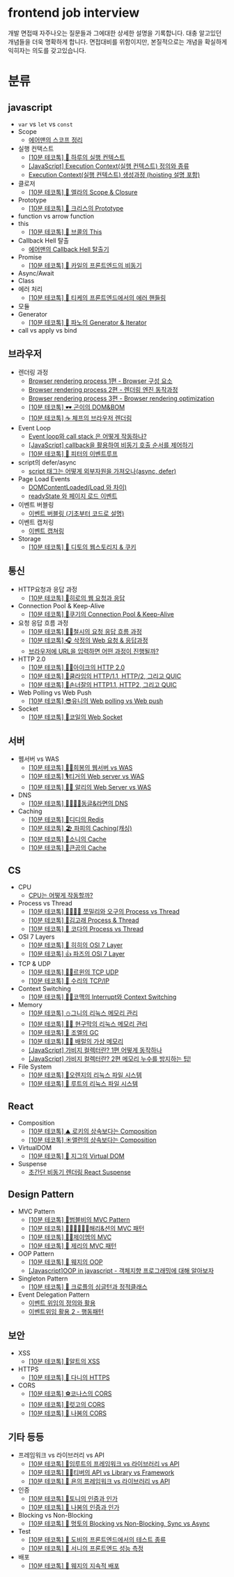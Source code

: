 # frontend job interview
개발 면접때 자주나오는 질문들과 그에대한 상세한 설명을 기록합니다.
대충 알고있던 개념들을 더욱 명확하게 합니다. 면접대비를 위함이지만, 본질적으로는 개념을 확실하게 익히자는 의도를 갖고있습니다.

# 분류
## javascript
- `var` vs `let` vs `const`
- Scope
  - [에어맨의 스코프 정리](https://develoger.kr/frontend/scope/)
- 실행 컨택스트
  - [[10분 테코톡] 💙 하루의 실행 컨텍스트](https://www.youtube.com/watch?v=EWfujNzSUmw&list=PLgXGHBqgT2TvpJ_p9L_yZKPifgdBOzdVH&index=2)
  - [[JavaScript] Execution Context(실행 컨텍스트) 정의와 종류](https://www.youtube.com/watch?v=AbNc8_poxu4)
  - [Execution Context(실행 컨텍스트) 생성과정 (hoisting 설명 포함)](https://www.youtube.com/watch?v=SpHiBkjuwQM)
- 클로저
  - [[10분 테코톡] 🍧 엘라의 Scope & Closure](https://www.youtube.com/watch?v=PVYjfrgZhtU&list=PLgXGHBqgT2TvpJ_p9L_yZKPifgdBOzdVH&index=76)
- Prototype
  - [[10분 테코톡] 💼 크리스의 Prototype](https://www.youtube.com/watch?v=RYxgNZW3wl0&list=PLgXGHBqgT2TvpJ_p9L_yZKPifgdBOzdVH&index=83)
- function vs arrow function
- this
  - [[10분 테코톡] 🥦 브콜의 This](https://www.youtube.com/watch?v=7RiMu2DQrb4&list=PLgXGHBqgT2TvpJ_p9L_yZKPifgdBOzdVH&index=85)
- Callback Hell 탈출
  - [에어맨의 Callback Hell 탈출기](https://develoger.kr/frontend/callback-hell-%ed%83%88%ec%b6%9c%ea%b8%b0/)
- Promise
  - [[10분 테코톡] 📖 카일의 프론트엔드의 비동기](https://www.youtube.com/watch?v=fsmekO1fQcw&list=PLgXGHBqgT2TvpJ_p9L_yZKPifgdBOzdVH&index=52)
- Async/Await
- Class
- 에러 처리
  - [[10분 테코톡] 🌼 티케의 프론트엔드에서의 에러 핸들링](https://www.youtube.com/watch?v=FXtooPhupr4&list=PLgXGHBqgT2TvpJ_p9L_yZKPifgdBOzdVH&index=32)
- 모듈
- Generator
  - [[10분 테코톡] 🌙 파노의 Generator & Iterator](https://www.youtube.com/watch?v=3uuBHt_SNTA&list=PLgXGHBqgT2TvpJ_p9L_yZKPifgdBOzdVH&index=25)
- call vs apply vs bind

## 브라우저
- 렌더링 과정
  - [Browser rendering process 1편 - Browser 구성 요소](https://www.youtube.com/watch?v=oLC_QYPmtS0)
  - [Browser rendering process 2편 - 렌더링 엔진 동작과정](https://www.youtube.com/watch?v=EBe-OHkf9w8)
  - [Browser rendering process 3편 - Browser rendering optimization](https://www.youtube.com/watch?v=G4eQziVzCTE)
  - [[10분 테코톡] 🕶 곤이의 DOM&BOM](https://www.youtube.com/watch?v=q1fQnGG1bgU&list=PLgXGHBqgT2TvpJ_p9L_yZKPifgdBOzdVH&index=88)
  - [[10분 테코톡] ☕️ 체프의 브라우저 렌더링](https://www.youtube.com/watch?v=sJ14cWjrNis&list=PLgXGHBqgT2TvpJ_p9L_yZKPifgdBOzdVH&index=58)
- Event Loop
  - [Event loop와 call stack 은 어떻게 작동하나?](https://www.youtube.com/watch?v=zi-IG6VHBh8)
  - [[JavaScript] callback을 활용하여 비동기 호출 순서를 제어하기](https://www.youtube.com/watch?v=R9zkJhFyLPA)
  - [[10분 테코톡] 🍗 피터의 이벤트루프](https://www.youtube.com/watch?v=wcxWlyps4Vg&list=PLgXGHBqgT2TvpJ_p9L_yZKPifgdBOzdVH&index=79)
- script의 defer/async
  - [script 태그는 어떻게 외부자원을 가져오나(async, defer)](https://www.youtube.com/watch?v=c_IGI0JjtUA)
- Page Load Events
  - [DOMContentLoaded(Load 와 차이)](https://www.youtube.com/watch?v=yIjrdQDRCuk)
  - [readyState 와 페이지 로드 이벤트](https://www.youtube.com/watch?v=CbLR_5d1dDA)
- 이벤트 버블링
  - [이벤트 버블링 (기초부터 코드로 설명)](https://www.youtube.com/watch?v=DrhFKIbijvk)
- 이벤트 캡처링
  - [이벤트 캡쳐링](https://www.youtube.com/watch?v=JyOaAlF2epY)
- Storage
  - [[10분 테코톡] 🦄 디토의 웹스토리지 & 쿠키](https://www.youtube.com/watch?v=-4ZsGy1LOiE&list=PLgXGHBqgT2TvpJ_p9L_yZKPifgdBOzdVH&index=33)

## 통신
- HTTP요청과 응답 과정
  - [[10분 테코톡] 🐬히로의 웹 요청과 응답](https://www.youtube.com/watch?v=xz7e-GL2g6g&list=PLgXGHBqgT2TvpJ_p9L_yZKPifgdBOzdVH&index=133)
- Connection Pool & Keep-Alive
  - [[10분 테코톡] 🍪쿠기의 Connection Pool & Keep-Alive](https://www.youtube.com/watch?v=MBgEhSUOlXo&list=PLgXGHBqgT2TvpJ_p9L_yZKPifgdBOzdVH&index=158)
- 요청 응답 흐름 과정
  - [[10분 테코톡] 👨‍🏫철시의 요청 응답 흐름 과정](https://www.youtube.com/watch?v=4SaW9BbtL3k&list=PLgXGHBqgT2TvpJ_p9L_yZKPifgdBOzdVH&index=161)
  - [[10분 테코톡] 🎧 삭정의 Web 요청 & 응답과정](https://www.youtube.com/watch?v=0jV7xOUcKog&list=PLgXGHBqgT2TvpJ_p9L_yZKPifgdBOzdVH&index=82)
  - [브라우저에 URL을 입력하면 어떤 과정이 진행될까?](https://www.youtube.com/watch?v=ipwfEUslfQA)
- HTTP 2.0
  - [[10분 테코톡] 🙆‍♂️아이크의 HTTP 2.0](https://www.youtube.com/watch?v=uhlvXrDpM-Y&list=PLgXGHBqgT2TvpJ_p9L_yZKPifgdBOzdVH&index=154)
  - [[10분 테코톡] 🧃쿨라임의 HTTP/1.1, HTTP/2, 그리고 QUIC](https://www.youtube.com/watch?v=xcrjamphIp4&list=PLgXGHBqgT2TvpJ_p9L_yZKPifgdBOzdVH&index=119)
  - [[10분 테코톡] 🎃손너잘의 HTTP1.1, HTTP2, 그리고 QUIC](https://www.youtube.com/watch?v=ZgSC5K1sUYM&list=PLgXGHBqgT2TvpJ_p9L_yZKPifgdBOzdVH&index=49)
- Web Polling vs Web Push
  - [[10분 테코톡] 😎유니의 Web polling vs Web push](https://www.youtube.com/watch?v=v11dxmc5a0I&list=PLgXGHBqgT2TvpJ_p9L_yZKPifgdBOzdVH&index=151)
- Socket
  - [[10분 테코톡] 🧲코일의 Web Socket](https://www.youtube.com/watch?v=MPQHvwPxDUw&list=PLgXGHBqgT2TvpJ_p9L_yZKPifgdBOzdVH&index=94)

## 서버
- 웹서버 vs WAS
  - [[10분 테코톡] 👩‍🦰희봉의 웹서버 vs WAS](https://www.youtube.com/watch?v=NyhbNtOq0Bc&list=PLgXGHBqgT2TvpJ_p9L_yZKPifgdBOzdVH&index=168)
  - [[10분 테코톡] 🎙티거의 Web server vs WAS](https://www.youtube.com/watch?v=F_vBAbjj4Pk&list=PLgXGHBqgT2TvpJ_p9L_yZKPifgdBOzdVH&index=124)
  - [[10분 테코톡] 👳‍♂️ 알리의 Web Server vs WAS](https://www.youtube.com/watch?v=mcnJcjbfjrs&list=PLgXGHBqgT2TvpJ_p9L_yZKPifgdBOzdVH&index=60)
- DNS
  - [[10분 테코톡] 🧑‍💻🧑‍💻동글&라면의 DNS](https://www.youtube.com/watch?v=5rBzHoR4F2A&list=PLgXGHBqgT2TvpJ_p9L_yZKPifgdBOzdVH&index=99)
- Caching
  - [[10분 테코톡] 🤔디디의 Redis](https://www.youtube.com/watch?v=Gimv7hroM8A&list=PLgXGHBqgT2TvpJ_p9L_yZKPifgdBOzdVH&index=92)
  - [[10분 테코톡] 🏖 파피의 Caching(캐싱)](https://www.youtube.com/watch?v=JBFT4KyEvoY&list=PLgXGHBqgT2TvpJ_p9L_yZKPifgdBOzdVH&index=42)
  - [[10분 테코톡] 📸소니의 Cache](https://www.youtube.com/watch?v=NxFJ-mJdVNQ&list=PLgXGHBqgT2TvpJ_p9L_yZKPifgdBOzdVH&index=115)
  - [[10분 테코톡] 🐻큰곰의 Cache](https://www.youtube.com/watch?v=c33ojJ7kE7M&list=PLgXGHBqgT2TvpJ_p9L_yZKPifgdBOzdVH&index=176)

## CS
- CPU
  - [CPU는 어떻게 작동할까?](https://www.youtube.com/watch?v=Fg00LN30Ezg)
- Process vs Thread
  - [[10분 테코톡] 👩‍💻👨‍💻 쪼밀리와 오구의 Process vs Thread](https://www.youtube.com/watch?v=DmZnOg5Ced8&list=PLgXGHBqgT2TvpJ_p9L_yZKPifgdBOzdVH&index=125)
  - [[10분 테코톡] 🐳김고래 Process & Thread](https://www.youtube.com/watch?v=LLiV5Yz1AWg&list=PLgXGHBqgT2TvpJ_p9L_yZKPifgdBOzdVH&index=162)
  - [[10분 테코톡] 🌷 코다의 Process vs Thread](https://www.youtube.com/watch?v=1grtWKqTn50&list=PLgXGHBqgT2TvpJ_p9L_yZKPifgdBOzdVH&index=57)
- OSI 7 Layers
  - [[10분 테코톡] 🔮 히히의 OSI 7 Layer](https://www.youtube.com/watch?v=1pfTxp25MA8&list=PLgXGHBqgT2TvpJ_p9L_yZKPifgdBOzdVH&index=120)
  - [[10분 테코톡] 👍 파즈의 OSI 7 Layer](https://www.youtube.com/watch?v=Fl_PSiIwtEo&list=PLgXGHBqgT2TvpJ_p9L_yZKPifgdBOzdVH&index=51)
- TCP & UDP
  - [[10분 테코톡] 👨‍🏫르윈의 TCP UDP](https://www.youtube.com/watch?v=ikDVGYp5dhg&list=PLgXGHBqgT2TvpJ_p9L_yZKPifgdBOzdVH&index=165)
  - [[10분 테코톡] 🔮 수리의 TCP/IP](https://www.youtube.com/watch?v=BEK354TRgZ8&list=PLgXGHBqgT2TvpJ_p9L_yZKPifgdBOzdVH&index=12)
- Context Switching
  - [[10분 테코톡] 🙇‍♂️코맥의 Interrupt와 Context Switching](https://www.youtube.com/watch?v=-4HKhwlH3FQ&list=PLgXGHBqgT2TvpJ_p9L_yZKPifgdBOzdVH&index=160)
- Memory
  - [[10분 테코톡] ⛄️그니의 리눅스 메모리 관리](https://www.youtube.com/watch?v=OPdjLaW0flU&list=PLgXGHBqgT2TvpJ_p9L_yZKPifgdBOzdVH&index=123)
  - [[10분 테코톡] 🤷‍♂️ 현구막의 리눅스 메모리 관리](https://www.youtube.com/watch?v=qxmdX449z1U&list=PLgXGHBqgT2TvpJ_p9L_yZKPifgdBOzdVH&index=54)
  - [[10분 테코톡] 🤔 조엘의 GC](https://www.youtube.com/watch?v=FMUpVA0Vvjw&list=PLgXGHBqgT2TvpJ_p9L_yZKPifgdBOzdVH&index=24)
  - [[10분 테코톡] 🧚🏻 배럴의 가상 메모리](https://www.youtube.com/watch?v=5pEDL6c--_k&list=PLgXGHBqgT2TvpJ_p9L_yZKPifgdBOzdVH&index=16)
  - [[JavaScript] 가비지 컬렉터란? 1편 어떻게 동작하나](https://www.youtube.com/watch?v=rLx7yfdMgHQ)
  - [[JavaScript] 가비지 컬렉터란? 2편 메모리 누수를 방지하는 팁!](https://www.youtube.com/watch?v=q7AIfvWg1EE)
- File System
  - [[10분 테코톡] 🍊오렌지의 리눅스 파일 시스템](https://www.youtube.com/watch?v=oeuVjeeoLSQ&list=PLgXGHBqgT2TvpJ_p9L_yZKPifgdBOzdVH&index=121)
  - [[10분 테코톡] 🕺 루트의 리눅스 파일 시스템](https://www.youtube.com/watch?v=FiK0Hu5Pr3Q&list=PLgXGHBqgT2TvpJ_p9L_yZKPifgdBOzdVH&index=53)

## React
- Composition
  - [[10분 테코톡] ⛰ 로키의 상속보다는 Composition](https://www.youtube.com/watch?v=clbpnp2xYOQ&list=PLgXGHBqgT2TvpJ_p9L_yZKPifgdBOzdVH&index=81)
  - [[10분 테코톡] ☀️앨런의 상속보다는 Composition](https://www.youtube.com/watch?v=YJ4JJsGy8rY&list=PLgXGHBqgT2TvpJ_p9L_yZKPifgdBOzdVH&index=134)
- VirtualDOM
  - [[10분 테코톡] 🥁 지그의 Virtual DOM](https://www.youtube.com/watch?v=PN_WmsgbQCo&list=PLgXGHBqgT2TvpJ_p9L_yZKPifgdBOzdVH&index=61)
- Suspense
  - [초간단 비동기 렌더링 React Suspense](https://www.youtube.com/watch?v=8q7OQSPLF4k)

## Design Pattern
- MVC Pattern
  - [[10분 테코톡] 🐝범블비의 MVC Pattern](https://www.youtube.com/watch?v=es1ckjHOzTI&list=PLgXGHBqgT2TvpJ_p9L_yZKPifgdBOzdVH&index=137)
  - [[10분 테코톡] 👩🏻‍💻👨🏻‍💻해리&션의 MVC 패턴](https://www.youtube.com/watch?v=uoVNJkyXX0I&list=PLgXGHBqgT2TvpJ_p9L_yZKPifgdBOzdVH&index=179)
  - [[10분 테코톡] 🙋‍♂️제이엠의 MVC](https://www.youtube.com/watch?v=nMolWzTT-dU&list=PLgXGHBqgT2TvpJ_p9L_yZKPifgdBOzdVH&index=159)
  - [[10분 테코톡] 🧀 제리의 MVC 패턴](https://www.youtube.com/watch?v=ogaXW6KPc8I&list=PLgXGHBqgT2TvpJ_p9L_yZKPifgdBOzdVH&index=86)
- OOP Pattern
  - [[10분 테코톡] 🍟 웨지의 OOP](https://www.youtube.com/watch?v=3etKkkna-f0&list=PLgXGHBqgT2TvpJ_p9L_yZKPifgdBOzdVH&index=75)
  - [[Javascript]OOP in javascript - 객체지향 프로그래밍에 대해 알아보자](https://www.youtube.com/watch?v=Ws_GHE5D62s)
- Singleton Pattern
  - [[10분 테코톡] 🧇 크로플의 싱글턴과 정적클래스](https://www.youtube.com/watch?v=C6CczyrkYXU&list=PLgXGHBqgT2TvpJ_p9L_yZKPifgdBOzdVH&index=72)
- Event Delegation Pattern
  - [이벤트 위임의 정의와 활용](https://www.youtube.com/watch?v=8Rzf6IHq1Fw)
  - [이벤트위임 활용 2 - 행동패턴](https://www.youtube.com/watch?v=rSPHytB0vUA)

## 보안
- XSS
  - [[10분 테코톡] 🔧알트의 XSS](https://www.youtube.com/watch?v=bSGqBoZd8WM&list=PLgXGHBqgT2TvpJ_p9L_yZKPifgdBOzdVH&index=102)
- HTTPS
  - [[10분 테코톡] 🍭 다니의 HTTPS](https://www.youtube.com/watch?v=wPdH7lJ8jf0&list=PLgXGHBqgT2TvpJ_p9L_yZKPifgdBOzdVH&index=20)
- CORS
  - [[10분 테코톡] ⚽코나스의 CORS](https://www.youtube.com/watch?v=_sLjXviYivM&list=PLgXGHBqgT2TvpJ_p9L_yZKPifgdBOzdVH&index=149)
  - [[10분 테코톡] 🤠럿고의 CORS](https://www.youtube.com/watch?v=7iGIfcEsc2g&list=PLgXGHBqgT2TvpJ_p9L_yZKPifgdBOzdVH&index=101)
  - [[10분 테코톡] 🌳 나봄의 CORS](https://www.youtube.com/watch?v=-2TgkKYmJt4&list=PLgXGHBqgT2TvpJ_p9L_yZKPifgdBOzdVH&index=55)

## 기타 등등
- 프레임워크 vs 라이브러리 vs API
  - [[10분 테코톡] 🌳임루트의 프레임워크 vs 라이브러리 vs API](https://www.youtube.com/watch?v=-ZG8uX7mpuk&list=PLgXGHBqgT2TvpJ_p9L_yZKPifgdBOzdVH&index=131)
  - [[10분 테코톡] 🙆‍♀️티버의 API vs Library vs Framework](https://www.youtube.com/watch?v=We8JKbNQeLo&list=PLgXGHBqgT2TvpJ_p9L_yZKPifgdBOzdVH&index=164)
  - [[10분 테코톡] 📢 욘의 프레임워크 vs 라이브러리 vs API](https://www.youtube.com/watch?v=_j4u4ftWwhQ&list=PLgXGHBqgT2TvpJ_p9L_yZKPifgdBOzdVH&index=67)
- 인증
  - [[10분 테코톡] 🎡토니의 인증과 인가](https://www.youtube.com/watch?v=y0xMXlOAfss&list=PLgXGHBqgT2TvpJ_p9L_yZKPifgdBOzdVH&index=118)
  - [[10분 테코톡] 🌳 나봄의 인증과 인가](https://www.youtube.com/watch?v=TXWUNePimAc&list=PLgXGHBqgT2TvpJ_p9L_yZKPifgdBOzdVH&index=47)
- Blocking vs Non-Blocking
  - [[10분 테코톡] 🐰 멍토의 Blocking vs Non-Blocking, Sync vs Async](https://www.youtube.com/watch?v=oEIoqGd-Sns&list=PLgXGHBqgT2TvpJ_p9L_yZKPifgdBOzdVH&index=56)
- Test
  - [[10분 테코톡] 🎪 도비의 프론트엔드에서의 테스트 종류](https://www.youtube.com/watch?v=pkYUcKWOqPs&list=PLgXGHBqgT2TvpJ_p9L_yZKPifgdBOzdVH&index=50)
  - [[10분 테코톡] 🍺 서니의 프론트엔드 성능 측정](https://www.youtube.com/watch?v=A6J74xLWqYg&list=PLgXGHBqgT2TvpJ_p9L_yZKPifgdBOzdVH&index=37) 
- 배포
  - [[10분 테코톡] 🍟 웨지의 지속적 배포](https://www.youtube.com/watch?v=X6QGhg19Kqg&list=PLgXGHBqgT2TvpJ_p9L_yZKPifgdBOzdVH&index=29)